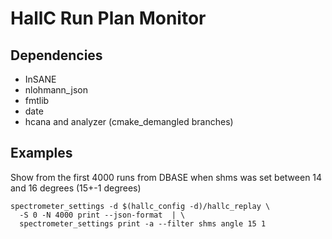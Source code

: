 # HallC Run Plan Monitor

## Dependencies

* InSANE
* nlohmann_json
* fmtlib
* date
* hcana and analyzer (cmake_demangled branches)


## Examples

Show from the first 4000 runs from DBASE when shms was set between 14 and 16 
degrees (15+-1 degrees)
```
spectrometer_settings -d $(hallc_config -d)/hallc_replay \
  -S 0 -N 4000 print --json-format  | \
  spectrometer_settings print -a --filter shms angle 15 1
```



